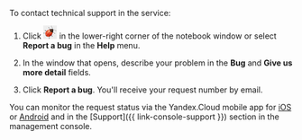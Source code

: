 To contact technical support in the service:

1. Click ![image](../../_assets/datasphere/bug.png) in the lower-right corner of the notebook window or select **Report a bug** in the **Help** menu.

1. In the window that opens, describe your problem in the **Bug** and **Give us more detail** fields.

1. Click **Report a bug**.
   You'll receive your request number by email.

You can monitor the request status via the Yandex.Cloud mobile app for [iOS](https://apps.apple.com/ru/app/yandex-cloud/id1515465314) or [Android](https://play.google.com/store/apps/details?id=ru.yandex.cloud) and in the [Support]({{ link-console-support }}) section in the management console.

